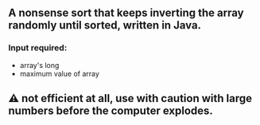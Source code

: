 ## A nonsense sort that keeps inverting the array randomly until sorted, written in Java.
### Input required:
- array's long
- maximum value of array
## :warning: not efficient at all, use with caution with large numbers before the computer explodes.
